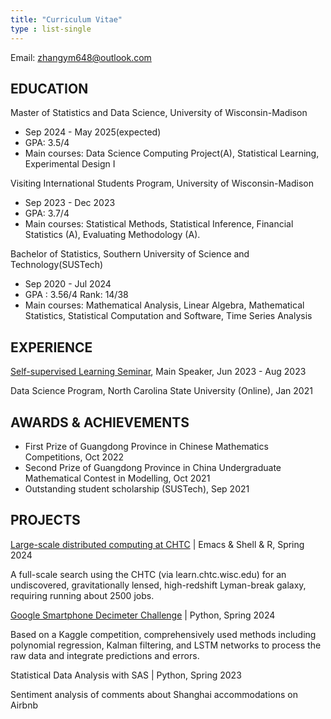 ```yaml
---
title: "Curriculum Vitae"
type : list-single
---
```


Email: zhangym648@outlook.com

## EDUCATION

Master of Statistics and Data Science,
University of Wisconsin-Madison
- Sep 2024 - May 2025(expected)
- GPA: 3.5/4
- Main courses: Data Science Computing Project(A), Statistical Learning, Experimental Design I

Visiting International Students Program, 
University of Wisconsin-Madison
- Sep 2023 - Dec 2023
- GPA: 3.7/4
- Main courses: Statistical Methods, Statistical Inference, Financial Statistics (A), Evaluating Methodology (A).

Bachelor of Statistics, Southern University of Science and Technology(SUSTech)
- Sep 2020 - Jul 2024
- GPA : 3.56/4 Rank: 14/38
- Main courses: Mathematical Analysis, Linear Algebra, Mathematical Statistics, Statistical Computation and
Software, Time Series Analysis

## EXPERIENCE
[Self-supervised Learning Seminar](https://niusj03.github.io/23summer/), Main Speaker, Jun 2023 - Aug 2023

Data Science Program, North Carolina State University (Online), Jan 2021

## AWARDS & ACHIEVEMENTS
- First Prize of Guangdong Province in Chinese Mathematics Competitions, Oct 2022
- Second Prize of Guangdong Province in China Undergraduate Mathematical Contest in Modelling, Oct 2021
- Outstanding student scholarship (SUSTech), Sep 2021

## PROJECTS

[Large-scale distributed computing at CHTC](https://pages.cs.wisc.edu/~jgillett/DSCP/4/hw4.pdf) | Emacs & Shell & R, Spring 2024

A full-scale search using the CHTC (via learn.chtc.wisc.edu) for an undiscovered, gravitationally lensed, high-redshift
Lyman-break galaxy, requiring running about 2500 jobs.

[Google Smartphone Decimeter Challenge](https://www.kaggle.com/competitions/smartphone-decimeter-2023) | Python, Spring 2024

Based on a Kaggle competition, comprehensively used methods including polynomial regression, Kalman filtering,
and LSTM networks to process the raw data and integrate predictions and errors.

Statistical Data Analysis with SAS | Python, Spring 2023

Sentiment analysis of comments about Shanghai accommodations on Airbnb
